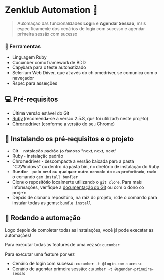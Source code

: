 # Zenklub Automation 🧠

> Automação das funcionalidades <strong>Login</strong> e <strong>Agendar Sessão</strong>, mais especificamente dos cenários de login com sucesso e agendar primeira sessão com sucesso

### 📐 Ferramentas 

* Linguagem Ruby
* Cucumber como framework de BDD
* Capybara para o teste automatizado
* Selenium Web Driver, que através do chromedriver, se comunica com o navegador
* Rspec para asserções

## 💻 Pré-requisitos

* Última versão estável do Git
* [Ruby](https://www.ruby-lang.org/pt/downloads/) (recomenda-se a versão 2.5.8, que foi utilizada neste projeto)
* [Chromedriver](https://chromedriver.chromium.org/downloads) (conforme a versão do seu Chrome)

## 🚀 Instalando os pré-requisitos e o projeto

* Git - instalação padrão (o famoso "next, next, next")
* Ruby - instalação padrão
* Chromedriver - descompacte a versão baixada para a pasta "C:\Windows" ou dentro da pasta bin, no diretório de instalação do Ruby
* Bundler - pelo cmd ou qualquer outro console de sua preferência, rode o comando `gem install bundler`
* Clone o repositório localmente utilizando o `git clone`. Para mais informações, verifique a [documentação do Git](https://git-scm.com/book/pt-br/v2/Fundamentos-de-Git-Obtendo-um-Reposit%C3%B3rio-Git) ou com o dono do projeto
* Depois de clonar o repositório, na raiz do projeto, rode o comando para instalar todas as gems: `bundle install`

## 🦾 Rodando a automação
Logo depois de completar todas as instalações, você já pode executar as automações!

Para executar todas as features de uma vez só: `cucumber`

Para executar uma feature por vez
* Cenário de login com sucesso: `cucumber -t @login-com-sucesso`
* Cenário de agendar primeira sessão: `cucumber -t @agendar-primeira-sessao`
